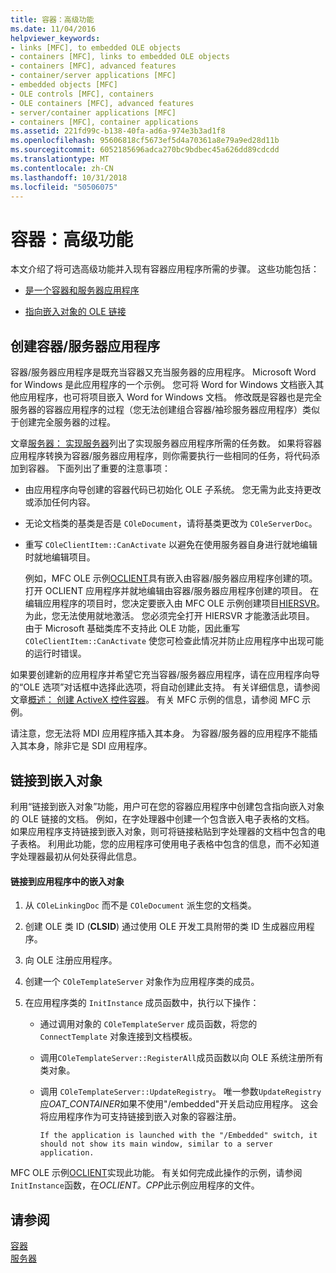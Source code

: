 ```yaml
---
title: 容器：高级功能
ms.date: 11/04/2016
helpviewer_keywords:
- links [MFC], to embedded OLE objects
- containers [MFC], links to embedded OLE objects
- containers [MFC], advanced features
- container/server applications [MFC]
- embedded objects [MFC]
- OLE controls [MFC], containers
- OLE containers [MFC], advanced features
- server/container applications [MFC]
- containers [MFC], container applications
ms.assetid: 221fd99c-b138-40fa-ad6a-974e3b3ad1f8
ms.openlocfilehash: 95606818cf5673ef5d4a70361a8e79a9ed28d11b
ms.sourcegitcommit: 6052185696adca270bc9bdbec45a626dd89cdcdd
ms.translationtype: MT
ms.contentlocale: zh-CN
ms.lasthandoff: 10/31/2018
ms.locfileid: "50506075"
---
```

# <a name="containers-advanced-features"></a>容器：高级功能

本文介绍了将可选高级功能并入现有容器应用程序所需的步骤。 这些功能包括：

- [是一个容器和服务器应用程序](#_core_creating_a_container_server_application)

- [指向嵌入对象的 OLE 链接](#_core_links_to_embedded_objects)

##  <a name="_core_creating_a_container_server_application"></a> 创建容器/服务器应用程序

容器/服务器应用程序是既充当容器又充当服务器的应用程序。 Microsoft Word for Windows 是此应用程序的一个示例。 您可将 Word for Windows 文档嵌入其他应用程序，也可将项目嵌入 Word for Windows 文档。 修改既是容器也是完全服务器的容器应用程序的过程（您无法创建组合容器/袖珍服务器应用程序）类似于创建完全服务器的过程。

文章[服务器： 实现服务器](../mfc/servers-implementing-a-server.md)列出了实现服务器应用程序所需的任务数。 如果将容器应用程序转换为容器/服务器应用程序，则你需要执行一些相同的任务，将代码添加到容器。 下面列出了重要的注意事项：

- 由应用程序向导创建的容器代码已初始化 OLE 子系统。 您无需为此支持更改或添加任何内容。

- 无论文档类的基类是否是 `COleDocument`，请将基类更改为 `COleServerDoc`。

- 重写 `COleClientItem::CanActivate` 以避免在使用服务器自身进行就地编辑时就地编辑项目。

   例如，MFC OLE 示例[OCLIENT](../visual-cpp-samples.md)具有嵌入由容器/服务器应用程序创建的项。 打开 OCLIENT 应用程序并就地编辑由容器/服务器应用程序创建的项目。 在编辑应用程序的项目时，您决定要嵌入由 MFC OLE 示例创建项目[HIERSVR](../visual-cpp-samples.md)。 为此，您无法使用就地激活。 您必须完全打开 HIERSVR 才能激活此项目。 由于 Microsoft 基础类库不支持此 OLE 功能，因此重写 `COleClientItem::CanActivate` 使您可检查此情况并防止应用程序中出现可能的运行时错误。

如果要创建新的应用程序并希望它充当容器/服务器应用程序，请在应用程序向导的“OLE 选项”对话框中选择此选项，将自动创建此支持。 有关详细信息，请参阅文章[概述： 创建 ActiveX 控件容器](../mfc/reference/creating-an-mfc-activex-control-container.md)。 有关 MFC 示例的信息，请参阅 MFC 示例。

请注意，您无法将 MDI 应用程序插入其本身。 为容器/服务器的应用程序不能插入其本身，除非它是 SDI 应用程序。

##  <a name="_core_links_to_embedded_objects"></a> 链接到嵌入对象

利用“链接到嵌入对象”功能，用户可在您的容器应用程序中创建包含指向嵌入对象的 OLE 链接的文档。 例如，在字处理器中创建一个包含嵌入电子表格的文档。 如果应用程序支持链接到嵌入对象，则可将链接粘贴到字处理器的文档中包含的电子表格。 利用此功能，您的应用程序可使用电子表格中包含的信息，而不必知道字处理器最初从何处获得此信息。

#### <a name="to-link-to-embedded-objects-in-your-application"></a>链接到应用程序中的嵌入对象

1. 从 `COleLinkingDoc` 而不是 `COleDocument` 派生您的文档类。

1. 创建 OLE 类 ID (**CLSID**) 通过使用 OLE 开发工具附带的类 ID 生成器应用程序。

1. 向 OLE 注册应用程序。

1. 创建一个 `COleTemplateServer` 对象作为应用程序类的成员。

1. 在应用程序类的 `InitInstance` 成员函数中，执行以下操作：

   - 通过调用对象的 `COleTemplateServer` 成员函数，将您的 `ConnectTemplate` 对象连接到文档模板。

   - 调用`COleTemplateServer::RegisterAll`成员函数以向 OLE 系统注册所有类对象。

   - 调用 `COleTemplateServer::UpdateRegistry`。 唯一参数`UpdateRegistry`应*OAT_CONTAINER*如果不使用"/embedded"开关启动应用程序。 这会将应用程序作为可支持链接到嵌入对象的容器注册。

         If the application is launched with the "/Embedded" switch, it should not show its main window, similar to a server application.

MFC OLE 示例[OCLIENT](../visual-cpp-samples.md)实现此功能。 有关如何完成此操作的示例，请参阅`InitInstance`函数，在*OCLIENT。CPP*此示例应用程序的文件。

## <a name="see-also"></a>请参阅

[容器](../mfc/containers.md)<br/>
[服务器](../mfc/servers.md)

